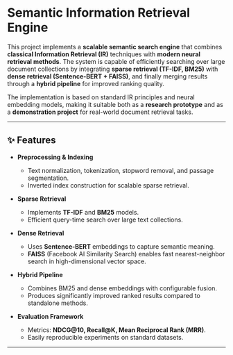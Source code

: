 # Semantic Information Retrieval Engine  

This project implements a **scalable semantic search engine** that combines **classical Information Retrieval (IR)** techniques with **modern neural retrieval methods**. The system is capable of efficiently searching over large document collections by integrating **sparse retrieval (TF-IDF, BM25)** with **dense retrieval (Sentence-BERT + FAISS)**, and finally merging results through a **hybrid pipeline** for improved ranking quality.  

The implementation is based on standard IR principles and neural embedding models, making it suitable both as a **research prototype** and as a **demonstration project** for real-world document retrieval tasks.  

---

## ✨ Features

- **Preprocessing & Indexing**  
  - Text normalization, tokenization, stopword removal, and passage segmentation.  
  - Inverted index construction for scalable sparse retrieval.  

- **Sparse Retrieval**  
  - Implements **TF-IDF** and **BM25** models.  
  - Efficient query-time search over large text collections.  

- **Dense Retrieval**  
  - Uses **Sentence-BERT** embeddings to capture semantic meaning.  
  - **FAISS** (Facebook AI Similarity Search) enables fast nearest-neighbor search in high-dimensional vector space.  

- **Hybrid Pipeline**  
  - Combines BM25 and dense embeddings with configurable fusion.  
  - Produces significantly improved ranked results compared to standalone methods.  

- **Evaluation Framework**  
  - Metrics: **NDCG@10, Recall@K, Mean Reciprocal Rank (MRR)**.  
  - Easily reproducible experiments on standard datasets.  

---
